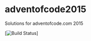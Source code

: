 # adventofcode2015
Solutions for adventofcode.com 2015

[![Build Status](https://travis-ci.org/tradfursten/adventofcode2015.svg?branch=master)]
